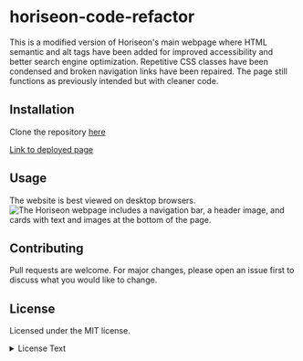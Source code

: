 # horiseon-code-refactor

This is a modified version of Horiseon's main webpage where HTML semantic and alt tags have been added for improved accessibility and better search engine optimization. Repetitive CSS classes have been condensed and broken navigation links have been repaired. The page still functions as previously intended but with cleaner code.


## Installation

Clone the repository [here](https://github.com/a-donati/horiseon-code-refactor.git)

[Link to deployed page](https://a-donati.github.io/horiseon-code-refactor/)

## Usage

The website is best viewed on desktop browsers.
 ![The Horiseon webpage includes a navigation bar, a header image, and cards with text and images at the bottom of the page.](https://user-images.githubusercontent.com/94128491/146405528-d6f31fba-c804-4644-a810-4b5526762e45.png)

  

## Contributing

Pull requests are welcome. For major changes, please open an issue first to discuss what you would like to change.


## License

Licensed under the MIT license.
<br>
<details>
<summary>License Text</summary>
<br>
Copyright (c) [2020]

Permission is hereby granted, free of charge, to any person obtaining a copy
of this software and associated documentation files (the "Software"), to deal
in the Software without restriction, including without limitation the rights
to use, copy, modify, merge, publish, distribute, sublicense, and/or sell
copies of the Software, and to permit persons to whom the Software is
furnished to do so, subject to the following conditions:

The above copyright notice and this permission notice shall be included in all
copies or substantial portions of the Software.

THE SOFTWARE IS PROVIDED "AS IS", WITHOUT WARRANTY OF ANY KIND, EXPRESS OR
IMPLIED, INCLUDING BUT NOT LIMITED TO THE WARRANTIES OF MERCHANTABILITY,
FITNESS FOR A PARTICULAR PURPOSE AND NONINFRINGEMENT. IN NO EVENT SHALL THE
AUTHORS OR COPYRIGHT HOLDERS BE LIABLE FOR ANY CLAIM, DAMAGES OR OTHER
LIABILITY, WHETHER IN AN ACTION OF CONTRACT, TORT OR OTHERWISE, ARISING FROM,
OUT OF OR IN CONNECTION WITH THE SOFTWARE OR THE USE OR OTHER DEALINGS IN THE
SOFTWARE.
</details>
